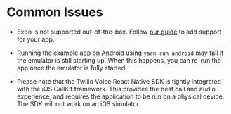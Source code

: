 # Common Issues

* Expo is not supported out-of-the-box. Follow [our guide](https://github.com/twilio/twilio-voice-react-native/issues/496) to add support for your app.

* Running the example app on Android using `yarn run android` may fail if the emulator is still starting up. When this happens, you can re-run the app once the emulator is fully started.

* Please note that the Twilio Voice React Native SDK is tightly integrated with the iOS CallKit framework. This provides the best call and audio experience, and requires the application to be run on a physical device. The SDK will not work on an iOS simulator.
